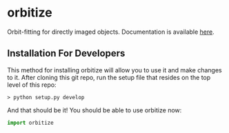 # orbitize
Orbit-fitting for directly imaged objects. Documentation is available [here](http://orbitize.readthedocs.io/en/latest/).

## Installation For Developers

This method for installing orbitize will allow you to use it and make changes to it. After cloning this git repo, run the setup file that resides on the top level of this repo:

```
> python setup.py develop
```

And that should be it! You should be able to use orbitize now:

```python
import orbitize
```
